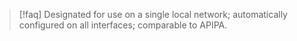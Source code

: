 >[!faq] Designated for use on a single local network; automatically configured on all interfaces; comparable to APIPA.

